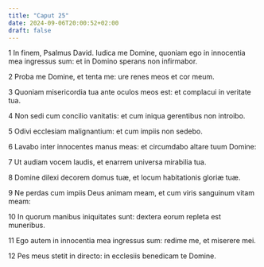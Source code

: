 ```yaml
---
title: "Caput 25"
date: 2024-09-06T20:00:52+02:00
draft: false
---
```



1 In finem, Psalmus David. Iudica me Domine, quoniam ego in innocentia mea ingressus sum: et in Domino sperans non infirmabor.

2 Proba me Domine, et tenta me: ure renes meos et cor meum.

3 Quoniam misericordia tua ante oculos meos est: et complacui in veritate tua.

4 Non sedi cum concilio vanitatis: et cum iniqua gerentibus non introibo.

5 Odivi ecclesiam malignantium: et cum impiis non sedebo.

6 Lavabo inter innocentes manus meas: et circumdabo altare tuum Domine:

7 Ut audiam vocem laudis, et enarrem universa mirabilia tua.

8 Domine dilexi decorem domus tuæ, et locum habitationis gloriæ tuæ.

9 Ne perdas cum impiis Deus animam meam, et cum viris sanguinum vitam meam:

10 In quorum manibus iniquitates sunt: dextera eorum repleta est muneribus.

11 Ego autem in innocentia mea ingressus sum: redime me, et miserere mei.

12 Pes meus stetit in directo: in ecclesiis benedicam te Domine.

